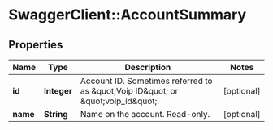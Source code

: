 # SwaggerClient::AccountSummary

## Properties
Name | Type | Description | Notes
------------ | ------------- | ------------- | -------------
**id** | **Integer** | Account ID. Sometimes referred to as \&quot;Voip ID\&quot; or \&quot;voip_id\&quot;. | [optional] 
**name** | **String** | Name on the account. Read-only. | [optional] 


